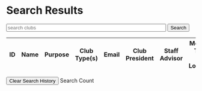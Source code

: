 <html>
    <head>
        <style>
            .btn-custom {
                background-color: #198754;
                border-color: #ffffff;
            }
            .btn-custom:hover, .btn-custom:focus, .btn-custom:active, .btn-custom.active, .open>.dropdown-toggle.btn-custom {
                color: #fff;
                background-color: #157347;
                border-color: #ffffff;
            }
        </style>
    </head>
    <body>
        <h1 class="text-center m-5 text-success">Search Results</h1> <!-- Creates main header on page -->
         <div class="mb-3 px-5">
                <input class="form-control" type="text" id="term" name="term" size="50" required placeholder="search clubs"> <!-- input class to search words -- click to search button -->
                <button class="mt-2 btn btn-success" onclick="clubSearch()">Search</button>
                <!--button which activates clubsearch function//class  -->
        </div>
        <div class="table-responsive mx-5">
            <table class="table table-hover table-bordered border-secondary mb-5">
                <thead>
                    <tr>
                        <th scope="col">ID</th>
                        <th scope="col">Name</th>
                        <th scope="col">Purpose</th>
                        <th scope="col">Club Type(s)</th>
                        <th scope="col">Email</th>
                        <th scope="col">Club President</th>
                        <th scope="col">Staff Advisor</th>
                        <th scope="col">Meeting Time and Location</th>
                        <th scope="col">Additional Info</th>
                        <!-- creates header cells for each topic in the table  -->
                    </tr>
                </thead>
                <tbody class="table-group-divider" id="clubs">
                </tbody>
            </table>
        </div>
        <div class="mb-3 px-5">
                <button class="mt-2 btn btn-success" onclick="clearSearchHistory()">Clear Search History</button>
                <label class="nav-link">Search Count</label>
                <label class="nav-link" id="searchCountValue"></label>
        </div>
        <script>
            // prepare fetch urls
            const clearhistoryUrl = "http://localhost:8192/api/club/clearHistory";
            const search_url = "http://localhost:8192/api/club/search";
            // origionally was going to use local host but problem with main java because of some update being behind so switched to deployed link 
            // const clear_history_url = "https://rebeccaaa.tk/api/club/clearHistory";
            // const search_url = "https://rebeccaaa.tk/api/club/search";
            const searchContainer = document.getElementById("clubs");
            //declares the scope and what it is looking for 
            function clearSearchHistory(){
                // clear search history
                //
                const history_options = {
                    method: 'PUT',// posting the results to the site because using a new page -- wouldve used get if jsut search bar
                    mode: 'cors', //cross origin resourche sharing 
                    cache: 'no-cache', //force the browser to check the server to see if the file is different from the file it already has in the cache-- make sure not reusing a url that was never changed 
                    credentials: 'include', //deals with cookies, authorization, etc. 
                    headers: {
                    'Content-Type': 'application/json'
                    },
                    body: JSON.stringify(""), // convert to JSON
                };
                fetch(clear_history_url, history_options)
                // response is a RESTful "promise" on any successful fetch
                .then(response => {
                    // check for response errors
                    if (response.status !== 200) {
                        error('GET API response failure: ' + response.status);
                        return;
                    }
                    // valid response will have JSON data
                    response.json().then(data => { 
                        document.getElementById("searchCountValue").innerText = Long.toString(data.searchCount)
                    })
                })
                // catch fetch errors (ie Nginx ACCESS to server blocked)
                .catch(err => {
                    error(err + " " + clear_history_url);
                });                
            }
            function clubSearch(){
            // fetch standard requires database set to a name-value pair
            var term = document.getElementById("term").value;
            //through search we look at terms so this is what the "id" is 
            let data = {term: term};
            console.log(data);
            //prints the parameter regarding data 
            const search_options = {
                method: 'POST',// posting the results to the site because using a new page -- wouldve used get if jsut search bar
                mode: 'cors', //cross origin resourche sharing 
                cache: 'no-cache', //force the browser to check the server to see if the file is different from the file it already has in the cache-- make sure not reusing a url that was never changed 
                credentials: 'include', //deals with cookies, authorization, etc. 
                headers: {
                'Content-Type': 'application/json'
                },
                body: JSON.stringify(data), // convert to JSON
            };
            // fetch the API
            fetch(search_url, search_options)
                // response is a RESTful "promise" on any successful fetch
                .then(response => {
                    // check for response errors
                    if (response.status !== 200) {
                        error('GET API response failure: ' + response.status);
                        return;
                    }
                    // valid response will have JSON data
                    response.json().then(data => {
                        document.getElementById("searchCountValue").innerText = Long.toString(data.searchCount);
                        //
                        // data.searchCount
                        let i = 1;
                        searchContainer.innerHTML = ""; // origionally had while (resultContainer.firstChild) {resultContainer.removeChild(resultContainer.firstChild);} but chagned to this to clear previous searches 
                        for (const clubRow of data.clubs) {
                            console.log(clubRow);
                            // columns
                            const tr = document.createElement("tr");
                            const id = document.createElement("td");
                            const name = document.createElement("td");
                            const purpose = document.createElement("td");
                            const types = document.createElement("td");
                            const email = document.createElement("td");
                            const president = document.createElement("td");
                            const advisor = document.createElement("td");
                            const meeting = document.createElement("td");
                            const info = document.createElement("td");
                            // each creating data table objects for the response to be put into
                            // const official = document.createElement("td");
                            // accessing JSON values
                            id.innerHTML = i;
                            name.innerHTML = clubRow.name;
                            purpose.innerHTML = clubRow.purpose;
                            types.innerHTML = clubRow.types;
                            email.innerHTML = clubRow.email
                            president.innerHTML = clubRow.president;
                            advisor.innerHTML = clubRow.advisor;
                            meeting.innerHTML = clubRow.meeting;
                            info.innerHTML = clubRow.info;
                            // official.innerHTML = clubRow.official;
                            // add all columns to the clubRow
                            //inner elements 
                            tr.appendChild(id);
                            tr.appendChild(name);
                            tr.appendChild(purpose);
                            tr.appendChild(types);
                            tr.appendChild(email);
                            tr.appendChild(president);
                            tr.appendChild(advisor);
                            tr.appendChild(meeting);
                            tr.appendChild(info);
                            // add row to table, and then keep adding for each club that maatches search 
                            searchContainer.appendChild(tr);
                            i++;
                        }    
                    })
                })
                // catch fetch errors (ie Nginx ACCESS to server blocked)
                .catch(err => {
                    error(err + " " + search_url);
                });
            }
            // Something went wrong with actions or responses
            function error(err) {
                // log as Error in console
                console.error(err);
                // append error to resultContainer
                const tr = document.createElement("tr");
                const td = document.createElement("td");
                td.innerHTML = err;
                tr.appendChild(td);
                searchContainer.appendChild(tr);
            }
        </script>
    </body>
 <html>
